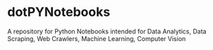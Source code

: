 # dotPYNotebooks
A repository for Python Notebooks intended for Data Analytics, Data Scraping, Web Crawlers, Machine Learning, Computer Vision
